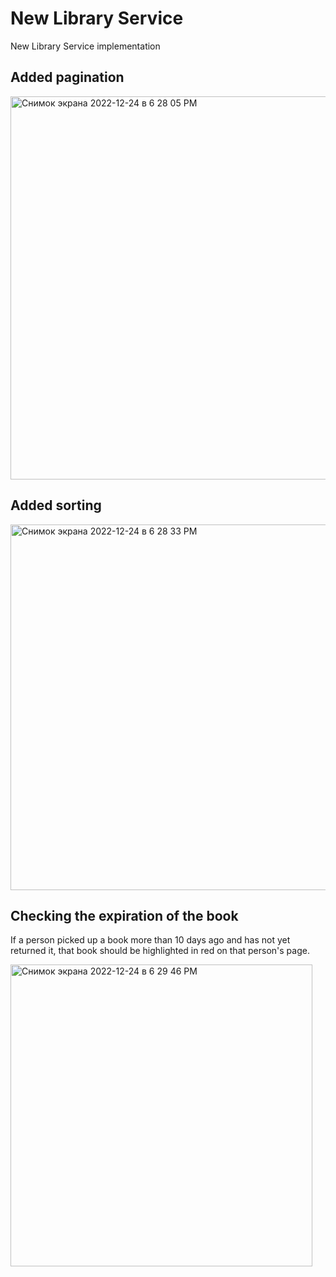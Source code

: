 # New Library Service
New Library Service implementation

## Added pagination
<img width="613" alt="Снимок экрана 2022-12-24 в 6 28 05 PM" src="https://user-images.githubusercontent.com/103382741/209444167-6a5a85cf-63ab-4a5d-89d7-92de1618a6e0.png">

## Added sorting
<img width="585" alt="Снимок экрана 2022-12-24 в 6 28 33 PM" src="https://user-images.githubusercontent.com/103382741/209444175-e48351c1-08e8-4c5a-b3b6-a7fd09203e32.png">

## Checking the expiration of the book
If a person picked up a book more than 10 days ago and has not yet returned it, that book should be highlighted in red on that person's page.

<img width="483" alt="Снимок экрана 2022-12-24 в 6 29 46 PM" src="https://user-images.githubusercontent.com/103382741/209444214-4bca627a-6a30-44c6-a3e7-ab7c385c8939.png">
